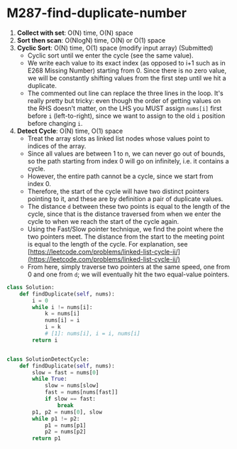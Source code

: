 # M287-find-duplicate-number

1. **Collect with set**: O\(N\) time, O\(N\) space
2. **Sort then scan**: O\(NlogN\) time, O\(N\) or O\(1\) space
3. **Cyclic Sort**: O\(N\) time, O\(1\) space \(modify input array\) \(Submitted\)
   * Cyclic sort until we enter the cycle \(see the same value\).
   * We write each value to its exact index \(as opposed to i+1 such as in E268 Missing Number\) starting from 0. Since there is no zero value, we will be constantly shifting values from the first step until we hit a duplicate.  
   * The commented out line can replace the three lines in the loop. It's really pretty but tricky: even though the order of getting values on the RHS doesn't matter, on the LHS you MUST assign `nums[i]` first before `i` \(left-to-right\), since we want to assign to the old `i` position before changing `i`. 
4. **Detect Cycle**: O\(N\) time, O\(1\) space 
   * Treat the array slots as linked list nodes whose values point to indices of the array.
   * Since all values are between 1 to n, we can never go out of bounds, so the path starting from index 0 will go on infinitely, i.e. it contains a cycle.
   * However, the entire path cannot be a cycle, since we start from index 0.
   * Therefore, the start of the cycle will have two distinct pointers pointing to it, and these are by definition a pair of duplicate values.
   * The distance `d` between these two points is equal to the length of the cycle, since that is the distance traversed from when we enter the cycle to when we reach the start of the cycle again.
   * Using the Fast/Slow pointer technique, we find the point where the two pointers meet. The distance from the start to the meeting point is equal to the length of the cycle. For explanation, see [https://leetcode.com/problems/linked-list-cycle-ii/](https://leetcode.com/problems/linked-list-cycle-ii/)
   * From here, simply traverse two pointers at the same speed, one from 0 and one from `d`; we will eventually hit the two equal-value pointers.

```python
class Solution:
    def findDuplicate(self, nums):
        i = 0
        while i != nums[i]:
            k = nums[i]
            nums[i] = i
            i = k
            # [1]: nums[i], i = i, nums[i]
        return i


class SolutionDetectCycle:
    def findDuplicate(self, nums):
        slow = fast = nums[0]
        while True:
            slow = nums[slow]
            fast = nums[nums[fast]]
            if slow == fast:
                break
        p1, p2 = nums[0], slow
        while p1 != p2:
            p1 = nums[p1]
            p2 = nums[p2]
        return p1

```

